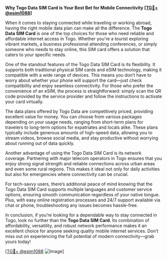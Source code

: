 **Why Togo Data SIM Card is Your Best Bet for Mobile Connectivity [[TG💪+ @esim1088](https://t.me/s/esim1088)]**

When it comes to staying connected while traveling or working abroad, having the right mobile data plan can make all the difference. The **Togo Data SIM Card** is one of the top choices for those who need reliable and affordable internet access in Togo. Whether you're a tourist exploring vibrant markets, a business professional attending conferences, or simply someone who needs to stay online, this SIM card offers a solution that caters to your specific needs.

One of the standout features of the Togo Data SIM Card is its flexibility. It supports both traditional physical SIM cards and eSIM technology, making it compatible with a wide range of devices. This means you don’t have to worry about whether your phone will support the card—just check compatibility and enjoy seamless connectivity. For those who prefer the convenience of an eSIM, the process is straightforward: simply scan the QR code provided by the service provider and follow the instructions to activate your card virtually.

The data plans offered by Togo Data are competitively priced, providing excellent value for money. You can choose from various packages depending on your usage needs, ranging from short-term plans for travelers to long-term options for expatriates and locals alike. These plans typically include generous amounts of high-speed data, allowing you to stream videos, browse social media, and stay productive without worrying about running out of data quickly.

Another advantage of using the Togo Data SIM Card is its network coverage. Partnering with major telecom operators in Togo ensures that you enjoy strong signal strength and reliable connections across urban areas and even some rural regions. This makes it ideal not only for daily activities but also for emergencies where connectivity can be crucial.

For tech-savvy users, there’s additional peace of mind knowing that the Togo Data SIM Card supports multiple languages and customer service options, ensuring smooth communication regardless of your native tongue. Plus, with easy online registration processes and 24/7 support available via chat or phone, troubleshooting any issues becomes hassle-free.

In conclusion, if you’re looking for a dependable way to stay connected in Togo, look no further than the **Togo Data SIM Card**. Its combination of affordability, versatility, and robust network performance makes it an excellent choice for anyone seeking quality mobile internet services. Don’t miss out on experiencing the full potential of modern connectivity—grab yours today!

[[TG💪+ @esim1088](https://t.me/s/esim1088) ![Image](https://i.postimg.cc/Y0z9fWf4/image.png)]